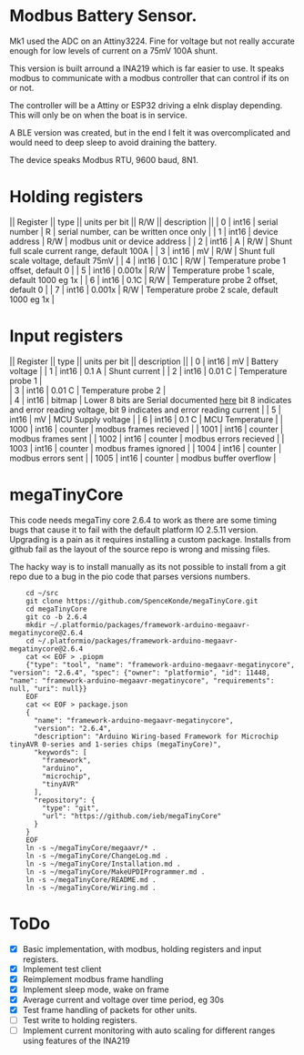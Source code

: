 # Modbus Battery Sensor.

Mk1 used the ADC on an Attiny3224. Fine for voltage but not really accurate enough for low levels of current on a 75mV 100A shunt. 

This version is built arround a INA219 which is far easier to use. It speaks modbus to communicate with a modbus controller that can control if its on or not.

The controller will be a Attiny or ESP32 driving a eInk display depending. This will only be on when the boat is in service.

A BLE version was created, but in the end I felt it was overcomplicated and would need to deep sleep to avoid draining the battery.

The device speaks Modbus RTU, 9600 baud, 8N1.


# Holding registers

|| Register || type || units per bit || R/W || description ||
| 0 | int16 | serial number | R | serial number, can be written once only |
| 1 | int16 | device address | R/W | modbus unit or device address |
| 2 | int16 | A | R/W | Shunt full scale current range, default 100A |
| 3 | int16 | mV | R/W | Shunt full scale voltage, default 75mV |
| 4 | int16 | 0.1C | R/W | Temperature probe 1 offset, default 0 |
| 5 | int16 | 0.001x | R/W | Temperature probe 1 scale, default 1000 eg 1x |
| 6 | int16 | 0.1C | R/W | Temperature probe 2 offset, default 0 |
| 7 | int16 | 0.001x | R/W | Temperature probe 2 scale, default 1000 eg 1x |


# Input registers

|| Register || type || units per bit || description ||
|  0   | int16 | mV | Battery voltage |
|  1   | int16 | 0.1 A | Shunt current |
|  2   | int16 | 0.01 C | Temperature probe 1 |  
|  3   | int16 | 0.01 C | Temperature probe 2 |  
|  4   | int16 | bitmap | Lower 8 bits are Serial documented [here](https://github.com/SpenceKonde/megaTinyCore/blob/master/megaavr/extras/Ref_Serial.md#serialgetstatus) bit 8 indicates and error reading voltage, bit 9 indicates and error reading current  |
|  5   | int16 | mV | MCU Supply voltage |
|  6   | int16 | 0.1 C | MCU Temperature |
|  1000  | int16 | counter | modbus frames recieved |
|  1001   | int16 | counter | modbus frames sent |
|  1002   | int16 | counter | modbus errors recieved |
|  1003   | int16 | counter | modbus frames ignored |
|  1004   | int16 | counter | modbus errors sent |
|  1005   | int16 | counter | modbus buffer overflow |



# megaTinyCore 

This code needs megaTiny core 2.6.4 to work as there are some timing bugs that cause it to fail with the default platform IO 2.5.11 version. Upgrading is a pain as it requires installing a custom package. Installs from github fail as the layout of the source repo is wrong and missing files. 

The hacky way is to install manually as its not possible to install from a git repo due to a bug in the pio code that parses versions numbers.

		cd ~/src
		git clone https://github.com/SpenceKonde/megaTinyCore.git
		cd megaTinyCore
		git co -b 2.6.4
		mkdir ~/.platformio/packages/framework-arduino-megaavr-megatinycore@2.6.4
		cd ~/.platformio/packages/framework-arduino-megaavr-megatinycore@2.6.4
		cat << EOF > .piopm
		{"type": "tool", "name": "framework-arduino-megaavr-megatinycore", "version": "2.6.4", "spec": {"owner": "platformio", "id": 11448, "name": "framework-arduino-megaavr-megatinycore", "requirements": null, "uri": null}}
		EOF
		cat << EOF > package.json
		{
		  "name": "framework-arduino-megaavr-megatinycore",
		  "version": "2.6.4",
		  "description": "Arduino Wiring-based Framework for Microchip tinyAVR 0-series and 1-series chips (megaTinyCore)",
		  "keywords": [
		    "framework",
		    "arduino",
		    "microchip",
		    "tinyAVR"
		  ],
		  "repository": {
		    "type": "git",
		    "url": "https://github.com/ieb/megaTinyCore"
		  }
		}
		EOF
		ln -s ~/megaTinyCore/megaavr/* .
		ln -s ~/megaTinyCore/ChangeLog.md .
		ln -s ~/megaTinyCore/Installation.md .
		ln -s ~/megaTinyCore/MakeUPDIProgrammer.md .
		ln -s ~/megaTinyCore/README.md .
		ln -s ~/megaTinyCore/Wiring.md .




# ToDo

* [x] Basic implementation, with modbus, holding registers and input registers.
* [x] Implement test client
* [x] Reimplement modbus frame handling
* [x] Implement sleep mode, wake on frame
* [x] Average current and voltage over time period, eg 30s
* [x] Test frame handling of packets for other units.
* [ ] Test write to holding registers.
* [ ] Implement current monitoring with auto scaling for different ranges using features of the INA219
